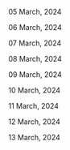 05 March, 2024

06 March, 2024

07 March, 2024

08 March, 2024

09 March, 2024

10 March, 2024

11 March, 2024

12 March, 2024

13 March, 2024